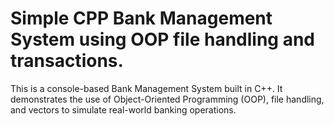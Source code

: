 # Simple CPP Bank Management System using OOP file handling and transactions.
This is a console-based Bank Management System built in C++. It demonstrates the use of Object-Oriented Programming (OOP), file handling, and vectors to simulate real-world banking operations.
